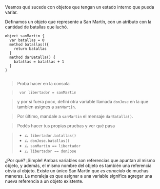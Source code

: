 Veamos qué sucede con objetos que tengan un estado interno que pueda variar.

Definamos un objeto que represente a San Martín, con un atributo con la cantidad de batallas que luchó.

```wollok
object sanMartin {
  var batallas = 0
  method batallas(){  
    return batallas 
  }
  method darBatalla() { 
    batallas = batallas + 1 
  }
}
  
```

> Probá hacer en la consola 

> ` var libertador = sanMartin`

> y por si fuera poco, definí otra variable llamada `donJose` en la que tambíen asignes a `sanMartin`.

> Por último, mandale a `sanMartin` el mensaje `darBatalla()`. 

> Podés hacer tus propias pruebas y ver qué pasa

> * `ム libertador.batallas()`
> * `ム donJose.batallas()`
> * `ム sanMartin == libertador`
> * `ム libertador == donJose`


¿Por qué? ¡Simple! Ambas variables son referencias que apuntan al mismo objeto, y además, el mismo nombre del objeto es también una referencia obvia al objeto. Existe un único San Martín que _es conocido_ de muchas maneras.
La moraleja es que asignar a una variable significa agregar una nueva referencia a un objeto existente. 
